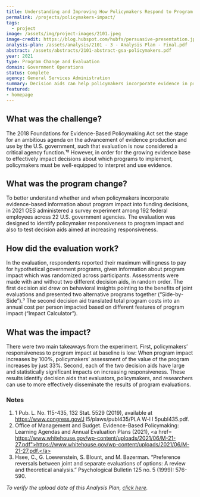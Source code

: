 ```yaml
---
title: Understanding and Improving How Policymakers Respond to Program Impact
permalink: /projects/policymakers-impact/
tags: 
  - project
image: /assets/img/project-images/2101.jpeg
image-credit: https://blog.hubspot.com/hubfs/persuasive-presentation.jpg
analysis-plan: /assets/analysis/2101 - 3 - Analysis Plan - Final.pdf
abstract: /assets/abstracts/2101-abstract-gsa-policymakers.pdf
year: 2021
type: Program Change and Evaluation
domain: Government Operations
status: Complete
agency: General Services Administration
summary: Decision aids can help policymakers incorporate evidence in program funding decisions. 
featured: 
- homepage
---
```


## What was the challenge? 
The 2018 Foundations for Evidence-Based Policymaking Act set the stage for an ambitious agenda on the advancement of evidence production and use by the U.S. government, such that evaluation is now considered a critical agency function.¹² However, in order for the growing evidence base to effectively impact decisions about which programs to implement, policymakers must be well-equipped to interpret and use evidence.

## What was the program change? 
To better understand whether and when policymakers incorporate evidence-based information about program impact into funding decisions, in 2021 OES administered a survey experiment among 192 federal employees across 22 U.S. government agencies. The evaluation was designed to identify policymaker responsiveness to program impact and also to  test decision aids aimed at increasing responsiveness.

## How did the evaluation work? 
In the evaluation, respondents reported their maximum willingness to pay for hypothetical government programs, given information about program impact which was randomized across participants. Assessments were made with and without two different decision aids, in random order. The first decision aid drew on behavioral insights pointing to the benefits of joint evaluations and presented two alternative programs together (“Side-by-Side”).³ The second decision aid translated total program costs into an annual cost per person impacted based on different features of program impact (“Impact Calculator”).

## What was the impact? 
There were two main takeaways from the experiment. First, policymakers’ responsiveness to program impact at baseline is low: When program impact increases by 100%, policymakers’ assessment of the value of the program increases by just 33%. Second, each of the two decision aids have large and statistically significant impacts on increasing responsiveness. These results identify decision aids that evaluators, policymakers, and researchers can use to more effectively disseminate the results of program evaluations.

### Notes
1. 1 Pub. L. No. 115-435, 132 Stat. 5529 (2019), available at <a href="https://www.congress.gov/115/plaws/publ435/PLAW-115publ435.pdf">https://www.congress.gov/J l5/plaws/publ435/PLA W-l l 5publ435.pdf</a>.
2. Office of Management and Budget. Evidence-Based Policymaking: Learning Agendas and Annual Evaluation Plans (2021), <a href=
https://www.whitehouse.gov/wp-content/uploads/2021/06/M-21-27.pdf">https://www.whitehouse.gov/wp-content/uploads/2021/06/M-21-27.pdf.</a>
3. Hsee, C., G. Loewenstein, S. Blount, and M. Bazerman. “Preference reversals between joint and separate evaluations of options: A review and theoretical analysis.” Psychological Bulletin 125 no. 5 (1999): 576-590.

*To verify the upload date of this Analysis Plan, <a href="https://github.com/gsa-oes/office-of-evaluation-sciences/commits/master/assets/analysis/2101 - 3 - Analysis Plan - Final.pdf">click here</a>.*

